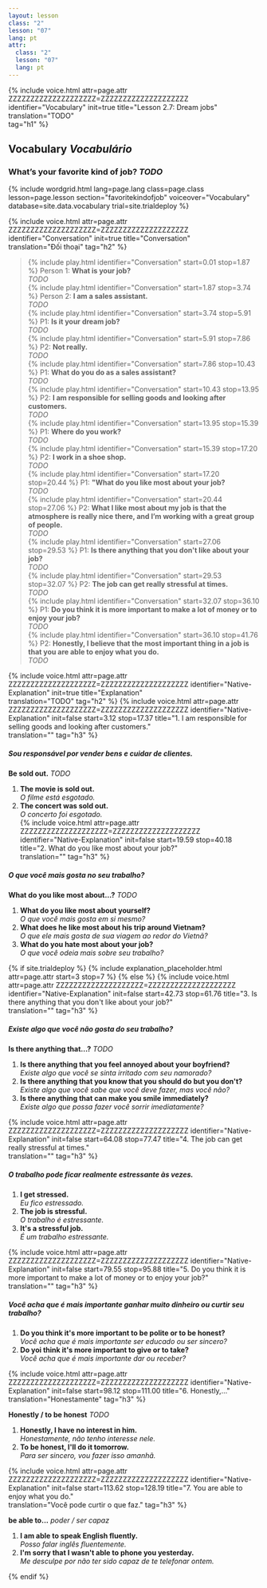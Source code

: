 ```yaml
---
layout: lesson
class: "2"
lesson: "07"
lang: pt
attr:
  class: "2"
  lesson: "07"
  lang: pt
---
```


{%  include voice.html attr=page.attr        ZZZZZZZZZZZZZZZZZZZZ=ZZZZZZZZZZZZZZZZZZZZ
	identifier="Vocabulary"  init=true
	title="Lesson 2.7: Dream jobs"  
	translation="TODO"      
    tag="h1" %}


## Vocabulary   *Vocabulário*

### What’s your favorite kind of job?   *TODO*

{% include wordgrid.html lang=page.lang
		class=page.class 
		lesson=page.lesson 
		section="favoritekindofjob"
		voiceover="Vocabulary"
		database=site.data.vocabulary 
		trial=site.trialdeploy %}


{%  include voice.html attr=page.attr    ZZZZZZZZZZZZZZZZZZZZ=ZZZZZZZZZZZZZZZZZZZZ
	identifier="Conversation"  init=true
	title="Conversation"        
	translation="Đối thoại"
    tag="h2" %}


> {% include play.html identifier="Conversation" start=0.01 stop=1.87 %} Person 1: **What is your job?**   
*TODO*   
> {% include play.html identifier="Conversation" start=1.87 stop=3.74 %} Person 2: **I am a sales assistant.**    
*TODO*   
> {% include play.html identifier="Conversation" start=3.74 stop=5.91 %} P1: **Is it your dream job?**   
*TODO*   
> {% include play.html identifier="Conversation" start=5.91 stop=7.86 %} P2: **Not really.**   
*TODO*   
> {% include play.html identifier="Conversation" start=7.86 stop=10.43 %} P1: **What do you do as a sales assistant?**    
*TODO*   
> {% include play.html identifier="Conversation" start=10.43 stop=13.95 %} P2: **I am responsible for selling goods and looking after customers.**    
*TODO*    
> {% include play.html identifier="Conversation" start=13.95 stop=15.39 %} P1: **Where do you work?**   
*TODO*  
> {% include play.html identifier="Conversation" start=15.39 stop=17.20 %} P2: **I work in a shoe shop.**   
*TODO*    
> {% include play.html identifier="Conversation" start=17.20 stop=20.44 %} P1: **"What do you like most about your job?**  
*TODO*    
> {% include play.html identifier="Conversation" start=20.44 stop=27.06 %} P2: **What I like most about my job is that the atmosphere is really nice there, and I’m working with a great group of people.**    
*TODO*    
> {% include play.html identifier="Conversation" start=27.06 stop=29.53 %} P1: **Is there anything that you don't like about your job?**      
*TODO*    
> {% include play.html identifier="Conversation" start=29.53 stop=32.07 %} P2: **The job can get really stressful at times.**    
*TODO*    
> {% include play.html identifier="Conversation" start=32.07 stop=36.10 %} P1: **Do you think it is more important to make a lot of money or to enjoy your job?**    
*TODO*    
> {% include play.html identifier="Conversation" start=36.10 stop=41.76 %} P2: **Honestly, I believe that the most important thing in a job is that you are able to enjoy what you do.**    
*TODO*  

{%  include voice.html attr=page.attr    ZZZZZZZZZZZZZZZZZZZZ=ZZZZZZZZZZZZZZZZZZZZ
	identifier="Native-Explanation"  init=true
	title="Explanation"        
	translation="TODO"
    tag="h2" %}
{%  include voice.html attr=page.attr    ZZZZZZZZZZZZZZZZZZZZ=ZZZZZZZZZZZZZZZZZZZZ
	identifier="Native-Explanation"  init=false start=3.12 stop=17.37
	title="1. I am responsible for selling goods and looking after customers."        
	translation=""
    tag="h3" %}
##### *Sou responsável por vender bens e cuidar de clientes.*   
**Be sold out.**     *TODO*

1. **The movie is sold out.**  
*O filme está esgotado.*   
2. **The concert was sold out.**  
*O concerto foi esgotado.*   
{%  include voice.html attr=page.attr    ZZZZZZZZZZZZZZZZZZZZ=ZZZZZZZZZZZZZZZZZZZZ
	identifier="Native-Explanation"  init=false start=19.59 stop=40.18
	title="2. What do you like most about your job?"        
	translation=""
    tag="h3" %}
##### *O que você mais gosta no seu trabalho?*
**What do you like most about…?**     *TODO*

1. **What do you like most about yourself?**  
*O que você mais gosta em si mesmo?*  
2. **What does he like most about his trip around Vietnam?**  
*O que ele mais gosta de sua viagem ao redor do Vietnã?*   
3. **What do you hate most about your job?**  
*O que você odeia mais sobre seu trabalho?*   

{% if site.trialdeploy %}
	{% include explanation_placeholder.html  attr=page.attr     start=3 stop=7 %}
	{% else %}
{%  include voice.html attr=page.attr    ZZZZZZZZZZZZZZZZZZZZ=ZZZZZZZZZZZZZZZZZZZZ
	identifier="Native-Explanation"  init=false start=42.73 stop=61.76
	title="3. Is there anything that you don't like about your job?"        
	translation=""
    tag="h3" %}
##### *Existe algo que você não gosta do seu trabalho?*
**Is there anything that…?**     *TODO*

1. **Is there anything that you feel annoyed about your boyfriend?**  
*Existe algo que você se sinta irritado com seu namorado?*   
2. **Is there anything that you know that you should do but you don't?**  
*Existe algo que você sabe que você deve fazer, mas você não?*   
3. **Is there anything that can make you smile immediately?**   
*Existe algo que possa fazer você sorrir imediatamente?*  

{%  include voice.html attr=page.attr    ZZZZZZZZZZZZZZZZZZZZ=ZZZZZZZZZZZZZZZZZZZZ
	identifier="Native-Explanation"  init=false start=64.08 stop=77.47
	title="4. The job can get really stressful at times."        
	translation=""
    tag="h3" %}
##### *O trabalho pode ficar realmente estressante às vezes.*
1. **I get stressed.**  
*Eu fico estressado.*  
2. **The job is stressful.**  
*O trabalho é estressante.*  
3. **It's a stressful job.**  
*É um trabalho estressante.*

{%  include voice.html attr=page.attr    ZZZZZZZZZZZZZZZZZZZZ=ZZZZZZZZZZZZZZZZZZZZ
	identifier="Native-Explanation"  init=false start=79.55 stop=95.88
	title="5. Do you think it is more important to make a lot of money or to enjoy your job?"        
	translation=""
    tag="h3" %}
##### *Você acha que é mais importante ganhar muito dinheiro ou curtir seu trabalho?*
1. **Do you think it's more important to be polite or to be honest?**  
*Você acha que é mais importante ser educado ou ser sincero?*  
2. **Do yoi think it's more important to give or to take?**  
*Você acha que é mais importante dar ou receber?* 

{%  include voice.html attr=page.attr    ZZZZZZZZZZZZZZZZZZZZ=ZZZZZZZZZZZZZZZZZZZZ
	identifier="Native-Explanation"  init=false start=98.12 stop=111.00 
	title="6. Honestly,..."        
	translation="Honestamente"
    tag="h3" %}

**Honestly / to be honest**     *TODO*

1. **Honestly, I have no interest in him.**  
*Honestamente, não tenho interesse nele.*  
2. **To be honest, I'll do it tomorrow.**  
*Para ser sincero, vou fazer isso amanhã.*   

{%  include voice.html attr=page.attr    ZZZZZZZZZZZZZZZZZZZZ=ZZZZZZZZZZZZZZZZZZZZ
	identifier="Native-Explanation"  init=false start=113.62 stop=128.19 
	title="7. You are able to enjoy what you do."        
	translation="Você pode curtir o que faz."
    tag="h3" %}

**be able to...**     *poder / ser capaz*  

1. **I am able to speak English fluently.**  
*Posso falar inglês fluentemente.*  
2. **I'm sorry that I wasn't able to phone you yesterday.**   
*Me desculpe por não ter sido capaz de te telefonar ontem.*  


{% endif %}